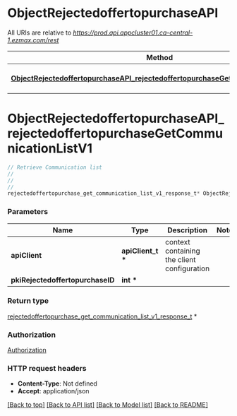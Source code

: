 # ObjectRejectedoffertopurchaseAPI

All URIs are relative to *https://prod.api.appcluster01.ca-central-1.ezmax.com/rest*

Method | HTTP request | Description
------------- | ------------- | -------------
[**ObjectRejectedoffertopurchaseAPI_rejectedoffertopurchaseGetCommunicationListV1**](ObjectRejectedoffertopurchaseAPI.md#ObjectRejectedoffertopurchaseAPI_rejectedoffertopurchaseGetCommunicationListV1) | **GET** /1/object/rejectedoffertopurchase/{pkiRejectedoffertopurchaseID}/getCommunicationList | Retrieve Communication list


# **ObjectRejectedoffertopurchaseAPI_rejectedoffertopurchaseGetCommunicationListV1**
```c
// Retrieve Communication list
//
// 
//
rejectedoffertopurchase_get_communication_list_v1_response_t* ObjectRejectedoffertopurchaseAPI_rejectedoffertopurchaseGetCommunicationListV1(apiClient_t *apiClient, int *pkiRejectedoffertopurchaseID);
```

### Parameters
Name | Type | Description  | Notes
------------- | ------------- | ------------- | -------------
**apiClient** | **apiClient_t \*** | context containing the client configuration |
**pkiRejectedoffertopurchaseID** | **int \*** |  | 

### Return type

[rejectedoffertopurchase_get_communication_list_v1_response_t](rejectedoffertopurchase_get_communication_list_v1_response.md) *


### Authorization

[Authorization](../README.md#Authorization)

### HTTP request headers

 - **Content-Type**: Not defined
 - **Accept**: application/json

[[Back to top]](#) [[Back to API list]](../README.md#documentation-for-api-endpoints) [[Back to Model list]](../README.md#documentation-for-models) [[Back to README]](../README.md)


